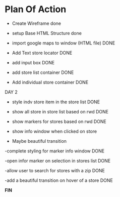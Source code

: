 # Plan Of Action

- Create Wireframe done

- setup Base HTML Structure done

- import google maps to window (HTML file) DONE

- Add Text store locator DONE

- add input box DONE

- add store list container DONE

- Add individual store container DONE

DAY 2

- style indv store item in the store list DONE

- show all store in store list based on rwd  DONE

- show markers for stores based on rwd DONE

- show info window when clicked on store

- Maybe beautiful transition 




-complete styling for marker info window DONE

-open infor marker on selection in stores list  DONE

-allow user to search for stores with a zip  DONE

-add a beautiful transition on hover of a store  DONE

**FIN**
